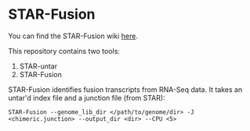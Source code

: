 # STAR-Fusion

You can find the STAR-Fusion wiki [here](https://github.com/STAR-Fusion/STAR-Fusion/wiki/Home/2d0814500e882bf4eafa039f47030855d418c0f2).

This repository contains two tools:

1. STAR-untar
2. STAR-Fusion

STAR-Fusion identifies fusion transcripts from RNA-Seq data. It takes an untar'd index file and a junction file (from STAR):

	STAR-Fusion --genome_lib_dir </path/to/genome/dir> -J <chimeric.junction> --output_dir <dir> --CPU <5>
